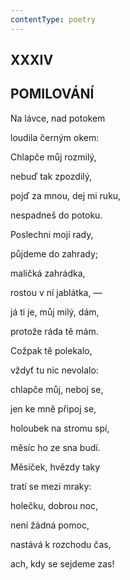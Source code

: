```yaml
---
contentType: poetry
---
```


<section>

## XXXIV  

## POMILOVÁNÍ

Na lávce, nad potokem  

loudila černým okem:

Chlapče můj rozmilý,

nebuď tak zpozdilý,

pojď za mnou, dej mi ruku,

nespadneš do potoku.

Poslechni mojí rady,

půjdeme do zahrady;

maličká zahrádka,

rostou v ní jablátka, —

já ti je, můj milý, dám,

protože ráda tě mám.

Cožpak tě polekalo,

vždyť tu nic nevolalo:

chlapče můj, neboj se,

jen ke mně připoj se,

holoubek na stromu spí,

měsíc ho ze sna budí.

Měsíček, hvězdy taky

tratí se mezi mraky:

holečku, dobrou noc,

není žádná pomoc,

nastává k rozchodu čas,

ach, kdy se sejdeme zas!

</section>
